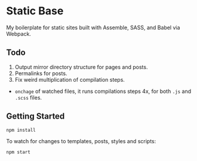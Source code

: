 # Static Base
My boilerplate for static sites built with Assemble, SASS, and Babel via Webpack.

## Todo
1. Output mirror directory structure for pages and posts.
2. Permalinks for posts.
3. Fix weird multiplication of compilation steps.
  - `onchage` of watched files, it runs compilations steps 4x, for both `.js` and `.scss` files.

## Getting Started
```bash
npm install
```
To watch for changes to templates, posts, styles and scripts:
```bash
npm start
```
